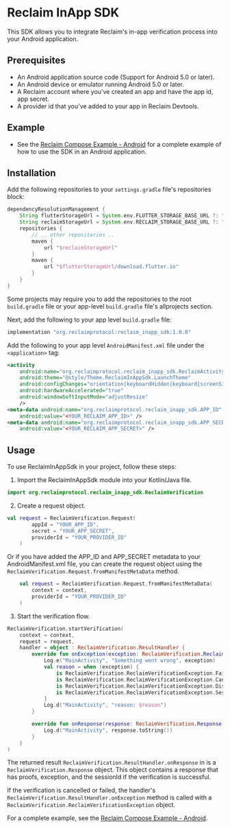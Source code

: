 # Reclaim InApp SDK

This SDK allows you to integrate Reclaim's in-app verification process into your Android application.

## Prerequisites

- An Android application source code (Support for Android 5.0 or later).
- An Android device or emulator running Android 5.0 or later.
- A Reclaim account where you've created an app and have the app id, app secret.
- A provider id that you've added to your app in Reclaim Devtools.

## Example

- See the [Reclaim Compose Example - Android](example/README.md) for a complete example of how to use the SDK in an Android application.

## Installation

Add the following repositories to your `settings.gradle` file's repositories block:

```groovy
dependencyResolutionManagement {
    String flutterStorageUrl = System.env.FLUTTER_STORAGE_BASE_URL ?: "https://storage.googleapis.com"
    String reclaimStorageUrl = System.env.RECLAIM_STORAGE_BASE_URL ?: "https://reclaim-inapp-sdk.s3.ap-south-1.amazonaws.com/android/1.0.0/repo"
    repositories {
        // .. other repositories ..
        maven {
            url "$reclaimStorageUrl"
        }
        maven {
            url "$flutterStorageUrl/download.flutter.io"
        }
    }
}
```

Some projects may require you to add the repositories to the root `build.gradle` file or your app-level `build.gradle` file's allprojects section.

Next, add the following to your app level `build.gradle` file:

```groovy
implementation "org.reclaimprotocol:reclaim_inapp_sdk:1.0.0"
```

Add the following to your app level `AndroidManifest.xml` file under the `<application>` tag:

```xml
<activity
    android:name="org.reclaimprotocol.reclaim_inapp_sdk.ReclaimActivity"
    android:theme="@style/Theme.ReclaimInAppSdk.LaunchTheme"
    android:configChanges="orientation|keyboardHidden|keyboard|screenSize|locale|layoutDirection|fontScale|screenLayout|density|uiMode"
    android:hardwareAccelerated="true"
    android:windowSoftInputMode="adjustResize"
    />
<meta-data android:name="org.reclaimprotocol.reclaim_inapp_sdk.APP_ID"
    android:value="<YOUR_RECLAIM_APP_ID>" />
<meta-data android:name="org.reclaimprotocol.reclaim_inapp_sdk.APP_SECRET"
    android:value="<YOUR_RECLAIM_APP_SECRET>" />
```

## Usage

To use ReclaimInAppSdk in your project, follow these steps:

1. Import the ReclaimInAppSdk module into your Kotlin/Java file.

```kotlin
import org.reclaimprotocol.reclaim_inapp_sdk.ReclaimVerification
```

2. Create a request object.

```kotlin
val request = ReclaimVerification.Request(
        appId = "YOUR_APP_ID",
        secret = "YOUR_APP_SECRET",
        providerId = "YOUR_PROVIDER_ID"
    )
```

Or if you have added the APP_ID and APP_SECRET metadata to your AndroidManifest.xml file, you can create the request object using the `ReclaimVerification.Request.fromManifestMetaData` method.

```kotlin
    val request = ReclaimVerification.Request.fromManifestMetaData(
        context = context,
        providerId = "YOUR_PROVIDER_ID"
    )
```

3. Start the verification flow.


```kotlin
ReclaimVerification.startVerification(
    context = context,
    request = request,
    handler = object : ReclaimVerification.ResultHandler {
        override fun onException(exception: ReclaimVerification.ReclaimVerificationException) {
            Log.e("MainActivity", "Something went wrong", exception)
            val reason = when (exception) {
                is ReclaimVerification.ReclaimVerificationException.Failed -> "Failed because: ${exception.reason}"
                is ReclaimVerification.ReclaimVerificationException.Cancelled -> "Verification cancelled"
                is ReclaimVerification.ReclaimVerificationException.Dismissed -> "Dismissed by user"
                is ReclaimVerification.ReclaimVerificationException.SessionExpired -> "Session expired"
            }
            Log.d("MainActivity", "reason: $reason")
        }

        override fun onResponse(response: ReclaimVerification.Response) {
            Log.d("MainActivity", response.toString())
        }
    }
)
```

The returned result `ReclaimVerification.ResultHandler.onResponse` in is a `ReclaimVerification.Response` object. This object contains a response that has proofs, exception, and the sessionId if the verification is successful.

If the verification is cancelled or failed, the handler's `ReclaimVerification.ResultHandler.onException` method is called with a `ReclaimVerification.ReclaimVerificationException` object.

For a complete example, see the [Reclaim Compose Example - Android](example/README.md).

